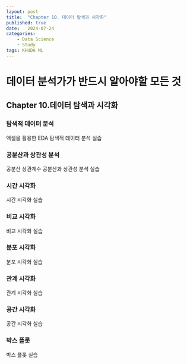 ```yaml
---
layout: post
title:  "Chapter 10. 데이터 탐색과 시각화"
published: true
date:   2024-07-24 
categories:
    - Data Science
    - Study
tags: KHUDA ML
---
```

# 데이터 분석가가 반드시 알아야할 모든 것
## Chapter 10.데이터 탐색과 시각화
### 탐색적 데이터 분석
엑셀을 활용한 EDA
탐색적 데이터 분석 실습
### 공분산과 상관성 분석
공분산
상관계수
공분산과 상관성 분석 실습
### 시간 시각화
시간 시각화 실습
### 비교 시각화
비교 시각화 실습
### 분포 시각화
분포 시각화 실습
### 관계 시각화
관계 시각화 실습
### 공간 시각화
공간 시각화 실습
### 박스 플롯
박스 플롯 실습